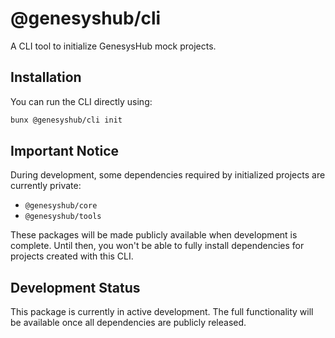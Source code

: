 # @genesyshub/cli

A CLI tool to initialize GenesysHub mock projects.

## Installation

You can run the CLI directly using:

```bash
bunx @genesyshub/cli init
```

## Important Notice

During development, some dependencies required by initialized projects are currently private:

- `@genesyshub/core`
- `@genesyshub/tools`

These packages will be made publicly available when development is complete. Until then, you won't be able to fully install dependencies for projects created with this CLI.

## Development Status

This package is currently in active development. The full functionality will be available once all dependencies are publicly released.
